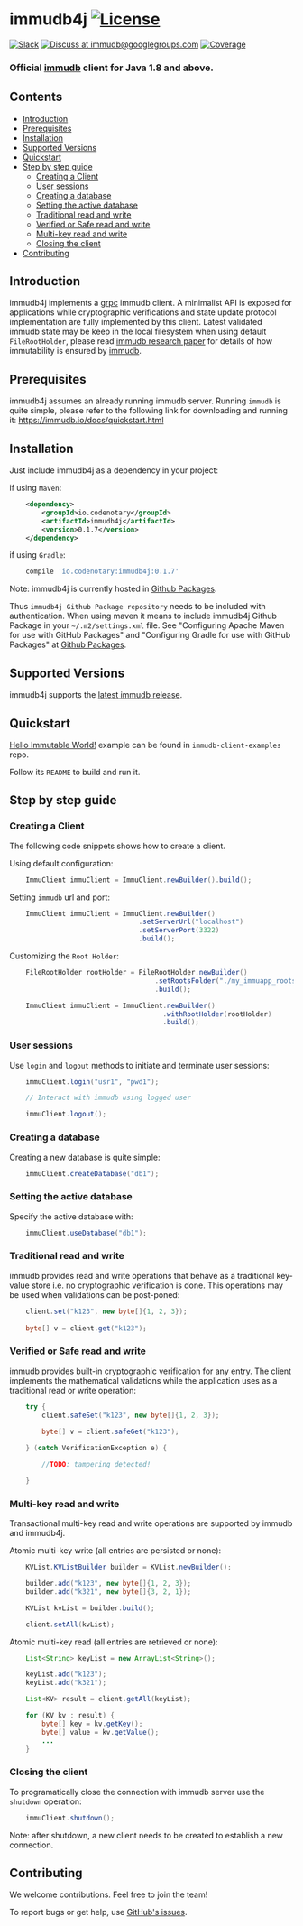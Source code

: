 # immudb4j [![License](https://img.shields.io/github/license/codenotary/immudb4j)](LICENSE)

[![Slack](https://img.shields.io/badge/join%20slack-%23immutability-brightgreen.svg)](https://slack.vchain.us/)
[![Discuss at immudb@googlegroups.com](https://img.shields.io/badge/discuss-immudb%40googlegroups.com-blue.svg)](https://groups.google.com/group/immudb)
[![Coverage](https://coveralls.io/repos/github/codenotary/immudb4j/badge.svg?branch=master)](https://coveralls.io/github/codenotary/immudb4j?branch=master)

### Official [immudb] client for Java 1.8 and above.

[immudb]: https://grpc.io/


## Contents

- [Introduction](#introduction)
- [Prerequisites](#prerequisites)
- [Installation](#installation)
- [Supported Versions](#supported-versions)
- [Quickstart](#quickstart)
- [Step by step guide](#step-by-step-guide)
    * [Creating a Client](#creating-a-client)
    * [User sessions](#user-sessions)
    * [Creating a database](#creating-a-database)
    * [Setting the active database](#setting-the-active-database)
    * [Traditional read and write](#traditional-read-and-write)
    * [Verified or Safe read and write](#verified-or-safe-read-and-write)
    * [Multi-key read and write](#multi-key-read-and-write)
    * [Closing the client](#creating-a-database)
- [Contributing](#contributing)

## Introduction

immudb4j implements a [grpc] immudb client. A minimalist API is exposed for applications while cryptographic
verifications and state update protocol implementation are fully implemented by this client.
Latest validated immudb state may be keep in the local filesystem when using default `FileRootHolder`,
please read [immudb research paper] for details of how immutability is ensured by [immudb].

[grpc]: https://grpc.io/
[immudb research paper]: https://immudb.io/
[immudb]: https://immudb.io/

## Prerequisites

immudb4j assumes an already running immudb server. Running `immudb` is quite simple, please refer to the
following link for downloading and running it: https://immudb.io/docs/quickstart.html

## Installation

Just include immudb4j as a dependency in your project:

if using `Maven`:
```xml
    <dependency>
        <groupId>io.codenotary</groupId>
        <artifactId>immudb4j</artifactId>
        <version>0.1.7</version>
    </dependency> 
```

if using `Gradle`:
```groovy
    compile 'io.codenotary:immudb4j:0.1.7'
```

Note: immudb4j is currently hosted in [Github Packages].

[Github Packages]: https://docs.github.com/en/packages

Thus `immudb4j Github Package repository` needs to be included with authentication.
When using maven it means to include immudb4j Github Package in your `~/.m2/settings.xml`
file. See "Configuring Apache Maven for use with GitHub Packages" 
and "Configuring Gradle for use with GitHub Packages" at [Github Packages].

## Supported Versions

immudb4j supports the [latest immudb release].

[latest immudb release]: https://github.com/codenotary/immudb/releases/tag/v0.7.1

## Quickstart

[Hello Immutable World!] example can be found in `immudb-client-examples` repo.

[Hello Immutable World!]: https://github.com/codenotary/immudb-client-examples/tree/master/java

Follow its `README` to build and run it.

## Step by step guide

### Creating a Client

The following code snippets shows how to create a client.

Using default configuration:
```java
    ImmuClient immuClient = ImmuClient.newBuilder().build();
```

Setting `immudb` url and port:
```java
    ImmuClient immuClient = ImmuClient.newBuilder()
                                .setServerUrl("localhost")
                                .setServerPort(3322)
                                .build();
```

Customizing the `Root Holder`:
```java
    FileRootHolder rootHolder = FileRootHolder.newBuilder()
                                    .setRootsFolder("./my_immuapp_roots")
                                    .build();

    ImmuClient immuClient = ImmuClient.newBuilder()
                                      .withRootHolder(rootHolder)
                                      .build();
```

### User sessions

Use `login` and `logout` methods to initiate and terminate user sessions:

```java
    immuClient.login("usr1", "pwd1");

    // Interact with immudb using logged user

    immuClient.logout();
```

### Creating a database

Creating a new database is quite simple:

```java
    immuClient.createDatabase("db1");
```

### Setting the active database

Specify the active database with:

```java
    immuClient.useDatabase("db1");
```

### Traditional read and write

immudb provides read and write operations that behave as a traditional
key-value store i.e. no cryptographic verification is done. This operations
may be used when validations can be post-poned:

```java
    client.set("k123", new byte[]{1, 2, 3});
    
    byte[] v = client.get("k123");
```

### Verified or Safe read and write

immudb provides built-in cryptographic verification for any entry. The client
implements the mathematical validations while the application uses as a traditional
read or write operation:

```java
    try {
        client.safeSet("k123", new byte[]{1, 2, 3});
    
        byte[] v = client.safeGet("k123");

    } (catch VerificationException e) {

        //TODO: tampering detected!

    }
```

### Multi-key read and write

Transactional multi-key read and write operations are supported by immudb and immudb4j.

Atomic multi-key write (all entries are persisted or none):

```java
    KVList.KVListBuilder builder = KVList.newBuilder();

    builder.add("k123", new byte[]{1, 2, 3});
    builder.add("k321", new byte[]{3, 2, 1});

    KVList kvList = builder.build();

    client.setAll(kvList);
```

Atomic multi-key read (all entries are retrieved or none):

```java
    List<String> keyList = new ArrayList<String>();

    keyList.add("k123");
    keyList.add("k321");

    List<KV> result = client.getAll(keyList);

    for (KV kv : result) {
        byte[] key = kv.getKey();
        byte[] value = kv.getValue();
        ...
    }
```

### Closing the client

To programatically close the connection with immudb server use the `shutdown` operation:
 
```java
    immuClient.shutdown();
```

Note: after shutdown, a new client needs to be created to establish a new connection.

## Contributing

We welcome contributions. Feel free to join the team!

To report bugs or get help, use [GitHub's issues].

[GitHub's issues]: https://github.com/codenotary/immudb4j/issues
